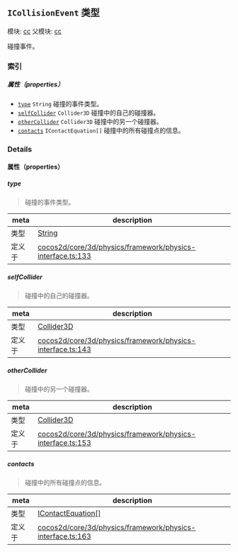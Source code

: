 ## `ICollisionEvent` 类型



模块: [cc](../modules/cc.md)
父模块: [cc](../modules/cc.md)


碰撞事件。



### 索引

##### 属性（properties）

  - [`type`](#type) `String` 碰撞的事件类型。
  - [`selfCollider`](#selfcollider) `Collider3D` 碰撞中的自己的碰撞器。
  - [`otherCollider`](#othercollider) `Collider3D` 碰撞中的另一个碰撞器。
  - [`contacts`](#contacts) `IContactEquation[]` 碰撞中的所有碰撞点的信息。





### Details


#### 属性（properties）


##### type

> 碰撞的事件类型。

| meta | description |
|------|-------------|
| 类型 | <a href="https://developer.mozilla.org/en/JavaScript/Reference/Global_Objects/String" class="crosslink external" target="_blank">String</a> |
| 定义于 | [cocos2d/core/3d/physics/framework/physics-interface.ts:133](https://github.com/cocos-creator/engine/blob/9b7a7dc11ce49f0fdca3c34df5ab59604060c0a4/cocos2d/core/3d/physics/framework/physics-interface.ts#L133) |



##### selfCollider

> 碰撞中的自己的碰撞器。

| meta | description |
|------|-------------|
| 类型 | <a href="../classes/Collider3D.html" class="crosslink">Collider3D</a> |
| 定义于 | [cocos2d/core/3d/physics/framework/physics-interface.ts:143](https://github.com/cocos-creator/engine/blob/9b7a7dc11ce49f0fdca3c34df5ab59604060c0a4/cocos2d/core/3d/physics/framework/physics-interface.ts#L143) |



##### otherCollider

> 碰撞中的另一个碰撞器。

| meta | description |
|------|-------------|
| 类型 | <a href="../classes/Collider3D.html" class="crosslink">Collider3D</a> |
| 定义于 | [cocos2d/core/3d/physics/framework/physics-interface.ts:153](https://github.com/cocos-creator/engine/blob/9b7a7dc11ce49f0fdca3c34df5ab59604060c0a4/cocos2d/core/3d/physics/framework/physics-interface.ts#L153) |



##### contacts

> 碰撞中的所有碰撞点的信息。

| meta | description |
|------|-------------|
| 类型 | <a href="../classes/IContactEquation.html" class="crosslink">IContactEquation[]</a> |
| 定义于 | [cocos2d/core/3d/physics/framework/physics-interface.ts:163](https://github.com/cocos-creator/engine/blob/9b7a7dc11ce49f0fdca3c34df5ab59604060c0a4/cocos2d/core/3d/physics/framework/physics-interface.ts#L163) |






